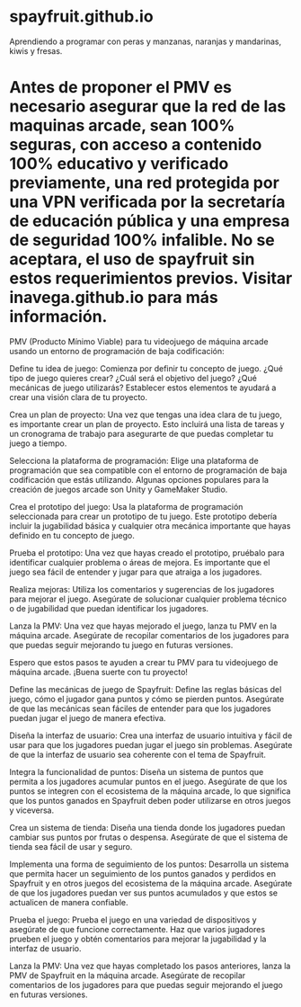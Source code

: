 # spayfruit.github.io
Aprendiendo a programar con peras y manzanas, naranjas y mandarinas, kiwis y fresas. 

# Antes de proponer el PMV es necesario asegurar que la red de las maquinas arcade, sean 100% seguras, con acceso a contenido 100% educativo y verificado previamente, una red protegida por una VPN verificada por la secretaría de educación pública y una empresa de seguridad 100% infalible. No se aceptara, el uso de spayfruit sin estos requerimientos previos. Visitar inavega.github.io para más información.


PMV (Producto Mínimo Viable) para tu videojuego de máquina arcade usando un entorno de programación de baja codificación:

Define tu idea de juego: Comienza por definir tu concepto de juego. ¿Qué tipo de juego quieres crear? ¿Cuál será el objetivo del juego? ¿Qué mecánicas de juego utilizarás? Establecer estos elementos te ayudará a crear una visión clara de tu proyecto.

Crea un plan de proyecto: Una vez que tengas una idea clara de tu juego, es importante crear un plan de proyecto. Esto incluirá una lista de tareas y un cronograma de trabajo para asegurarte de que puedas completar tu juego a tiempo.

Selecciona la plataforma de programación: Elige una plataforma de programación que sea compatible con el entorno de programación de baja codificación que estás utilizando. Algunas opciones populares para la creación de juegos arcade son Unity y GameMaker Studio.

Crea el prototipo del juego: Usa la plataforma de programación seleccionada para crear un prototipo de tu juego. Este prototipo debería incluir la jugabilidad básica y cualquier otra mecánica importante que hayas definido en tu concepto de juego.

Prueba el prototipo: Una vez que hayas creado el prototipo, pruébalo para identificar cualquier problema o áreas de mejora. Es importante que el juego sea fácil de entender y jugar para que atraiga a los jugadores.

Realiza mejoras: Utiliza los comentarios y sugerencias de los jugadores para mejorar el juego. Asegúrate de solucionar cualquier problema técnico o de jugabilidad que puedan identificar los jugadores.

Lanza la PMV: Una vez que hayas mejorado el juego, lanza tu PMV en la máquina arcade. Asegúrate de recopilar comentarios de los jugadores para que puedas seguir mejorando tu juego en futuras versiones.

Espero que estos pasos te ayuden a crear tu PMV para tu videojuego de máquina arcade. ¡Buena suerte con tu proyecto!

Define las mecánicas de juego de Spayfruit: Define las reglas básicas del juego, cómo el jugador gana puntos y cómo se pierden puntos. Asegúrate de que las mecánicas sean fáciles de entender para que los jugadores puedan jugar el juego de manera efectiva.

Diseña la interfaz de usuario: Crea una interfaz de usuario intuitiva y fácil de usar para que los jugadores puedan jugar el juego sin problemas. Asegúrate de que la interfaz de usuario sea coherente con el tema de Spayfruit.

Integra la funcionalidad de puntos: Diseña un sistema de puntos que permita a los jugadores acumular puntos en el juego. Asegúrate de que los puntos se integren con el ecosistema de la máquina arcade, lo que significa que los puntos ganados en Spayfruit deben poder utilizarse en otros juegos y viceversa.

Crea un sistema de tienda: Diseña una tienda donde los jugadores puedan cambiar sus puntos por frutas o despensa. Asegúrate de que el sistema de tienda sea fácil de usar y seguro.

Implementa una forma de seguimiento de los puntos: Desarrolla un sistema que permita hacer un seguimiento de los puntos ganados y perdidos en Spayfruit y en otros juegos del ecosistema de la máquina arcade. Asegúrate de que los jugadores puedan ver sus puntos acumulados y que estos se actualicen de manera confiable.

Prueba el juego: Prueba el juego en una variedad de dispositivos y asegúrate de que funcione correctamente. Haz que varios jugadores prueben el juego y obtén comentarios para mejorar la jugabilidad y la interfaz de usuario.

Lanza la PMV: Una vez que hayas completado los pasos anteriores, lanza la PMV de Spayfruit en la máquina arcade. Asegúrate de recopilar comentarios de los jugadores para que puedas seguir mejorando el juego en futuras versiones.




